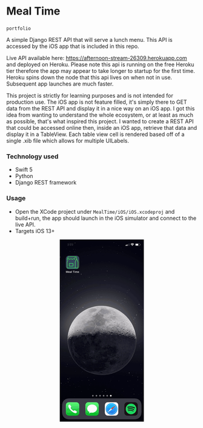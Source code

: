 # Meal Time

`portfolio`

A simple Django REST API that will serve a lunch menu. This API is accessed by the iOS app that is included in this repo.

Live API available here: https://afternoon-stream-26309.herokuapp.com and deployed on Heroku. Please note this api is running on the free Heroku tier therefore the app may appear to take longer to startup for the first time. Heroku spins down the node that this api lives on when not in use. Subsequent app launches are much faster.

This project is strictly for learning purposes and is not intended for production use. The iOS app is not feature filled, it's simply there to GET data from the REST API and display it in a nice way on an iOS app. I got this idea from wanting to understand the whole ecosystem, or at least as much as possible, that's what inspired this project. I wanted to create a REST API that could be accessed online then, inside an iOS app, retrieve that data and display it in a TableView. Each table view cell is rendered based off of a single .xib file which allows for multiple UILabels.

### Technology used
* Swift 5
* Python
* Django REST framework

### Usage
* Open the XCode project under `MealTime/iOS/iOS.xcodeproj` and build+run, the app should launch in the iOS simulator and connect to the live API.
* Targets iOS 13+

<p align="center">
  <img src="images/MealTimeVideo.gif">
</p>
